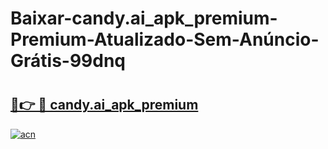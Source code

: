 # Baixar-candy.ai_apk_premium-Premium-Atualizado-Sem-Anúncio-Grátis-99dnq

# <h2><a href="https://zs3gdt.esa.edu.pl?src=candy.ai_apk_premium&ref=99dnq">🔗👉 🔴 candy.ai_apk_premium</a></h2>

[![acn](https://github.com/user-attachments/assets/0f9c940e-d8b0-45ae-aac7-cd30a18b3e1c)](https://zs3gdt.esa.edu.pl?src=candy.ai_apk_premium&ref=99dnq)

